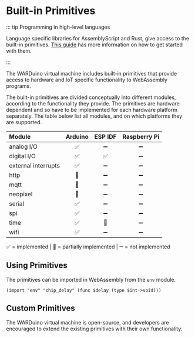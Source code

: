 # Built-in Primitives

::: tip Programming in high-level languages

Language specific libraries for AssemblyScript and Rust, give access to the built-in primitives. [This guide](/docs/get-started) has more information on how to get started with them.

:::

The WARDuino virtual machine includes built-in primitives that provide access to hardware and IoT specific functionality to WebAssembly programs.

The built-in primitives are divided conceptually into different modules, according to the functionality they provide. The primitives are hardware dependent and so have to be implemented for each hardware platform separately. The table below list all modules, and on which platforms they are supported.

| Module              |      Arduino          |        ESP IDF        |    Raspberry Pi    |
|:------------------- |:---------------------:|:---------------------:|:------------------:|
| analog I/O          | :white_check_mark:    |  :heavy_minus_sign:   | :heavy_minus_sign: |
| digital I/O         | :white_check_mark:    |  :white_check_mark:   | :heavy_minus_sign: |
| external interrupts | :white_check_mark:    |  :heavy_minus_sign:   | :heavy_minus_sign: |
| http                | :construction_worker: |  :heavy_minus_sign:   | :heavy_minus_sign: |
| mqtt                | :construction_worker: |  :heavy_minus_sign:   | :heavy_minus_sign: |
| neopixel            | :construction_worker: |  :heavy_minus_sign:   | :heavy_minus_sign: |
| serial              | :white_check_mark:    |  :heavy_minus_sign:   | :heavy_minus_sign: |
| spi                 | :white_check_mark:    |  :heavy_minus_sign:   | :heavy_minus_sign: |
| time                | :white_check_mark:    | :construction_worker: | :heavy_minus_sign: |
| wifi                | :white_check_mark:    |  :heavy_minus_sign:   | :heavy_minus_sign: |

:white_check_mark: = implemented | :construction_worker: = partially implemented | :heavy_minus_sign: = not implemented

## Using Primitives

The primitives can be imported in WebAssembly from the `env` module.

```wasm
(import "env" "chip_delay" (func $delay (type $int->void)))
```

## Custom Primitives

The WARDuino virtual machine is open-source, and developers are encouraged to extend the existing primitives with their own functionality.

